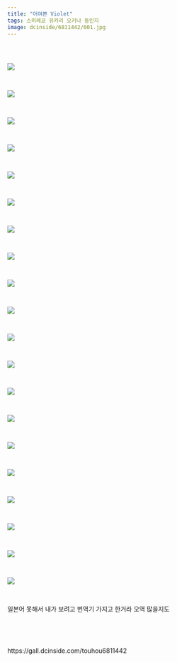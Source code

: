 ```yaml
---
title: "어여쁜 Violet"
tags: 스미레코 유카리 오키나 동인지
image: dcinside/6811442/001.jpg
---
```

<div class="article">
<div style="overflow:hidden;">
<p><br/></p><p style="text-align: left;"><img src="{{ site.nasurl }}/dcinside/6811442/001.jpg"/></p><p><br/></p><p style="text-align: left;"><img src="{{ site.nasurl }}/dcinside/6811442/002.jpg"/></p><p><br/></p><p style="text-align: left;"><img src="{{ site.nasurl }}/dcinside/6811442/003.jpg"/></p><p><br/></p><p style="text-align: left;"><img src="{{ site.nasurl }}/dcinside/6811442/004.jpg"/></p><p><br/></p><p style="text-align: left;"><img src="{{ site.nasurl }}/dcinside/6811442/005.jpg"/></p><p><br/></p><p style="text-align: left;"><img src="{{ site.nasurl }}/dcinside/6811442/006.jpg"/></p><p><br/></p><p style="text-align: left;"><img src="{{ site.nasurl }}/dcinside/6811442/007.jpg"/></p><p><br/></p><p style="text-align: left;"><img src="{{ site.nasurl }}/dcinside/6811442/008.jpg"/></p><p><br/></p><p style="text-align: left;"><img src="{{ site.nasurl }}/dcinside/6811442/009.jpg"/></p><p><br/></p><p style="text-align: left;"><img src="{{ site.nasurl }}/dcinside/6811442/010.jpg"/></p><p><br/></p><p style="text-align: left;"><img src="{{ site.nasurl }}/dcinside/6811442/011.jpg"/></p><p><br/></p><p style="text-align: left;"><img src="{{ site.nasurl }}/dcinside/6811442/012.jpg"/></p><p><br/></p><p style="text-align: left;"><img src="{{ site.nasurl }}/dcinside/6811442/013.jpg"/></p><p><br/></p><p style="text-align: left;"><img src="{{ site.nasurl }}/dcinside/6811442/014.jpg"/></p><p><br/></p><p style="text-align: left;"><img src="{{ site.nasurl }}/dcinside/6811442/015.jpg"/></p><p><br/></p><p style="text-align: left;"><img src="{{ site.nasurl }}/dcinside/6811442/016.jpg"/></p><p><br/></p><p style="text-align: left;"><img src="{{ site.nasurl }}/dcinside/6811442/017.jpg"/></p><p><br/></p><p style="text-align: left;"><img src="{{ site.nasurl }}/dcinside/6811442/018.jpg"/></p><p><br/></p><p style="text-align: left;"><img src="{{ site.nasurl }}/dcinside/6811442/019.jpg"/></p><p><br/></p><p style="text-align: left;"><img src="{{ site.nasurl }}/dcinside/6811442/020.jpg"/></p><p><br/></p><p>일본어 못해서 내가 보려고 번역기 가지고 한거라 오역 많을지도</p><p><br/></p> </div></div>
<br/>
<p id="refer">https://gall.dcinside.com/touhou6811442</p>
<br/>
